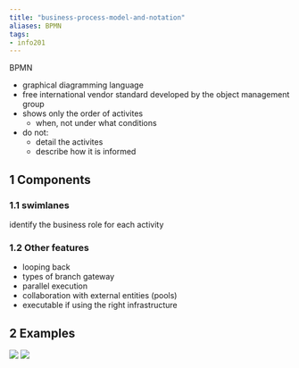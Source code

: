```yaml
---
title: "business-process-model-and-notation"
aliases: BPMN
tags: 
- info201
---
```


BPMN

- graphical diagramming language
- free international vendor standard developed by the object management group
- shows only the order of activites
	- when, not under what conditions
- do not:
	- detail the activites
	- describe how it is informed

## 1 Components
### 1.1 swimlanes
identify the business role for each activity

### 1.2 Other features
- looping back
- types of branch gateway
- parallel execution
- collaboration with external entities (pools)
- executable if using the right infrastructure

## 2 Examples
![](https://i.imgur.com/Bu4kNWk.png)
![](https://i.imgur.com/kENP9iR.png)
